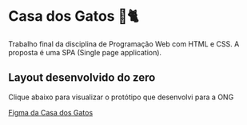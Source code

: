 # Casa dos Gatos 💙🐈
Trabalho final da disciplina de Programação Web com HTML e CSS. A proposta é uma SPA (Single page application).

## Layout desenvolvido do zero
Clique abaixo para visualizar o protótipo que desenvolvi para a ONG

[Figma da Casa dos Gatos](https://www.figma.com/file/nu7HC89MahjrG0o6BcByKT/ONG---Casa-dos-Gatos-%7C-Assesment?node-id=0%3A1)

